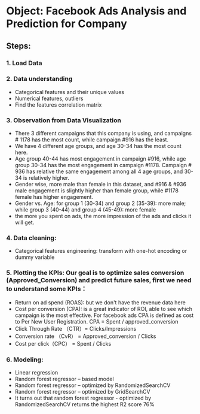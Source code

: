 # Object: Facebook Ads Analysis and Prediction for Company
## Steps:
### 1.	Load Data
### 2.	Data understanding
- Categorical features and their unique values
- Numerical features, outliers
- Find the features correlation matrix
### 3.	Observation from Data Visualization
- There 3 different campaigns that this company is using, and campaigns # 1178 has the most count, while campaign #916 has the least.
- We have 4 different age groups, and age 30-34 has the most count here.
- Age group 40-44 has most engagement in campaign #916, while age group 30-34 has the most engagement in campaign #1178. Campaign # 936 has relative the same engagement among all 4 age groups, and 30-34 is relatively higher.
- Gender wise, more male than female in this dataset, and #916 & #936 male engagement is slightly higher than female group, while #1178 female has higher engagement.
-	Gender vs. Age: for group 1 (30-34) and group 2 (35-39): more male; while group 3 (40-44) and group 4 (45-49): more female
-	the more you spent on ads, the more impression of the ads and clicks it will get.
### 4.	Data cleaning:
-	Categorical features engineering: transform with one-hot encoding or dummy variable
### 5.	Plotting the KPIs: Our goal is to optimize sales conversion (Approved_Conversion) and predict future sales, first we need to understand some KPIs：
-	Return on ad spend (ROAS): but we don't have the revenue data here
-	Cost per conversion (CPA): is a great indicator of ROI, able to see which campaign is the most effective. For facebook ads CPA is defined as cost to Per New User Registration. CPA = Spent / approved_conversion
-	Click Through Rate （CTR）= Clicks/Impressions
-	Conversion rate （CvR） = Approved_conversion / Clicks
-	Cost per click（CPC） = Spent / Clicks
### 6.	Modeling: 
-	Linear regression
-	Random forest regressor – based model
-	Random forest regressor – optimized by RandomizedSearchCV
-	Random forest regressor – optimized by GridSearchCV
-	It turns out that random forest regressor - optimized by RandomizedSearchCV returns the highest R2 score 76%
